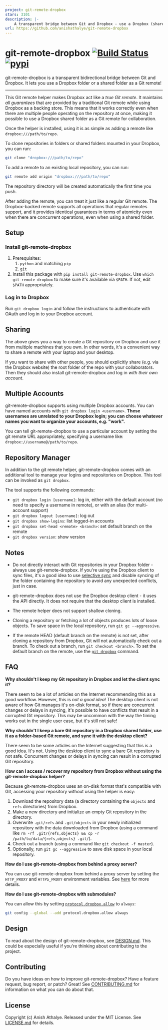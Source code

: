 ```yaml
---
project: git-remote-dropbox
stars: 3101
description: |-
    A transparent bridge between Git and Dropbox - use a Dropbox (shared) folder as a Git remote! 🎁
url: https://github.com/anishathalye/git-remote-dropbox
---
```


# git-remote-dropbox [![Build Status](https://github.com/anishathalye/git-remote-dropbox/actions/workflows/ci.yml/badge.svg)](https://github.com/anishathalye/git-remote-dropbox/actions/workflows/ci.yml) [![pypi](https://img.shields.io/pypi/v/git-remote-dropbox.svg)](https://pypi.org/pypi/git-remote-dropbox/)

git-remote-dropbox is a transparent bidirectional bridge between Git and
Dropbox. It lets you use a Dropbox folder or a shared folder as a Git remote!

---

This Git remote helper makes Dropbox act like a _true Git remote_. It maintains
_all guarantees_ that are provided by a traditional Git remote while using
Dropbox as a backing store. This means that it works correctly even when there
are multiple people operating on the repository at once, making it possible to
use a Dropbox shared folder as a Git remote for collaboration.

Once the helper is installed, using it is as simple as adding a remote like
`dropbox:///path/to/repo`.

To clone repositories in folders or shared folders mounted in your Dropbox, you
can run:

```bash
git clone "dropbox:///path/to/repo"
```

To add a remote to an existing local repository, you can run:

```bash
git remote add origin "dropbox:///path/to/repo"
```

The repository directory will be created automatically the first time you push.

After adding the remote, you can treat it just like a regular Git remote. The
Dropbox-backed remote supports all operations that regular remotes support, and
it provides identical guarantees in terms of atomicity even when there are
concurrent operations, even when using a shared folder.

## Setup

### Install git-remote-dropbox

1. Prerequisites:
   1. `python` and matching `pip`
   2. `git`
2. Install this package with `pip install git-remote-dropbox`. Use `which git-remote-dropbox` to make sure it's available via `$PATH`. If not, edit `$PATH` appropriately.

### Log in to Dropbox

Run `git dropbox login` and follow the instructions to authenticate with OAuth
and log in to your Dropbox account.

## Sharing

The above gives you a way to create a Git repository on Dropbox and use it from multiple machines that you own. In other words, it's a convenient way to share a remote with your laptop and your desktop.

If you want to share with other people, you should explicitly share (e.g. via the Dropbox website) the root folder of the repo with your collaborators. Then they should also install git-remote-dropbox and log in *with their own account*.

## Multiple Accounts

git-remote-dropbox supports using multiple Dropbox accounts. You can have named
accounts with `git dropbox login <username>`. **These usernames are unrelated
to your Dropbox login; you can choose whatever names you want to organize your
accounts, e.g. "work".**

You can tell git-remote-dropbox to use a particular account by setting the git
remote URL appropriately, specifying a username like:
`dropbox://username@/path/to/repo`.

## Repository Manager

In addition to the git remote helper, git-remote-dropbox comes with an
additional tool to manage your logins and repositories on Dropbox. This tool
can be invoked as `git dropbox`.

The tool supports the following commands:

- `git dropbox login [username]`: log in, either with the default account (no
  need to specify a username in remote), or with an alias (for multi-account
  support)
- `git dropbox logout [username]`: log out
- `git dropbox show-logins`: list logged-in accounts
- `git dropbox set-head <remote> <branch>`: set default branch on the remote
- `git dropbox version`: show version

## Notes

- Do not directly interact with Git repositories in your Dropbox folder -always
  use git-remote-dropbox. If you're using the Dropbox client to sync files,
  it's a good idea to use [selective
  sync](https://help.dropbox.com/installs-integrations/sync-uploads/selective-sync-overview)
  and disable syncing of the folder containing the repository to avoid any
  unexpected conflicts, just in case.

- git-remote-dropbox does not use the Dropbox desktop client - it uses the API
  directly. It does not require that the desktop client is installed.

- The remote helper does not support shallow cloning.

- Cloning a repository or fetching a lot of objects produces lots of loose
  objects. To save space in the local repository, run `git gc --aggressive`.

- If the remote HEAD (default branch on the remote) is not set, after cloning a
  repository from Dropbox, Git will not automatically check out a branch. To
  check out a branch, run `git checkout <branch>`. To set the default branch on
  the remote, use the [`git dropbox`](#repository-manager) command.

## FAQ

**Why shouldn't I keep my Git repository in Dropbox and let the client sync
it?**

There seem to be a lot of articles on the Internet recommending this as a good
workflow. However, this is *not a good idea*! The desktop client is not aware
of how Git manages it's on-disk format, so if there are concurrent changes or
delays in syncing, it's possible to have conflicts that result in a corrupted
Git repository. This may be uncommon with the way the timing works out in the
single user case, but it's still not safe!

**Why shouldn't I keep a bare Git repository in a Dropbox shared folder, use it
as a folder-based Git remote, and sync it with the desktop client?**

There seem to be some articles on the Internet suggesting that this is a good
idea. It's not. Using the desktop client to sync a bare Git repository is not
safe. Concurrent changes or delays in syncing can result in a corrupted Git
repository.

**How can I access / recover my repository from Dropbox without using the
git-remote-dropbox helper?**

Because git-remote-dropbox uses an on-disk format that's compatible with Git,
accessing your repository without using the helper is easy:

1. Download the repository data (a directory containing the `objects` and
   `refs` directories) from Dropbox.
2. Make a new directory and initialize an empty Git repository in the
   directory.
3. Overwrite `.git/refs` and `.git/objects` in your newly initialized
   repository with the data downloaded from Dropbox (using a command like `rm
   -rf .git/{refs,objects} && cp -r /path/to/data/{refs,objects} .git/`).
4. Check out a branch (using a command like `git checkout -f master`).
5. Optionally, run `git gc --aggressive` to save disk space in your local
   repository.

**How do I use git-remote-dropbox from behind a proxy server?**

You can use git-remote-dropbox from behind a proxy server by setting the
`HTTP_PROXY` and `HTTPS_PROXY` environment variables. See
[here](http://docs.python-requests.org/en/latest/user/advanced/#proxies) for
more details.

**How do I use git-remote-dropbox with submodules?**

You can allow this by setting
[`protocol.dropbox.allow`](https://git-scm.com/docs/git-config#Documentation/git-config.txt-protocolltnamegtallow)
to `always`:

```bash
git config --global --add protocol.dropbox.allow always
```

## Design

To read about the design of git-remote-dropbox, see [DESIGN.md](DESIGN.md).
This could be especially useful if you're thinking about contributing to the
project.

## Contributing

Do you have ideas on how to improve git-remote-dropbox? Have a feature request,
bug report, or patch? Great! See [CONTRIBUTING.md](CONTRIBUTING.md) for
information on what you can do about that.

## License

Copyright (c) Anish Athalye. Released under the MIT License. See
[LICENSE.md](LICENSE.md) for details.

